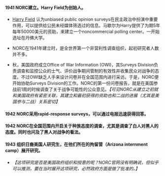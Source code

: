#### 1941	NORC建立。Harry Field为创始人。
	
- [Harry Field](https://github.com/fqxxxxx/committtes-at-UC/blob/main/people.md) 认为unbiased public opinion surveys在民主政治中扮演中重要作用，可以提供给公民未经媒体筛选过的信息。马歇尔为Harry提供了为期5年每年50000美元的资助，来建立一个noncommercial polling center。一开始选址在丹佛大学。

- NORC在1941年建立时，是全世界第一个非营利性调查组织，起初研究者人数并不多。

- 秋，美国政府成立Office of War Information (OWI)，其Surveys Division负责调查和监控公众的士气、评价战争期间管制的有效性并收集民众对战争的态度。不过OWI缺乏人手来设计问卷并在全国范围内进行采访。于是，NORC便开始协助Surveys Division的工作。NORC的第一份问卷报告，就是在美国参战前1周的时候调查了关于战争可能性的公众意见。*【可见NORC从建立之初就和美国政府有紧密关联，其建立和最初获得的资助也和二战的进展（尤其是美国参与二战）关系密切】*

#### 1942 NORC采用rapid-response surveys，可以通过电报迅速获得回答。

#### 1942 NORC在全国范围内开启关于种族态度的调查，尤其是调查了白人对黑人的态度。同时也问及了黑人对战争的看法。

#### 1943 组织日裔美国人研究生，在他们所在的拘留营（Arizona internment camp）展开研究。
- *【这项研究是否是美国政府组织和授意的呢？NORC官网没有明确说，但似乎可以推测，要在当时展开这项研究，必然政府方面是做了批准的。】*
